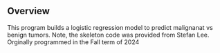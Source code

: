 ## Overview
This program builds a logistic regression model to predict malignanat vs benign tumors. Note, the skeleton code was provided from Stefan Lee. Orginally programmed in the Fall term of 2024
